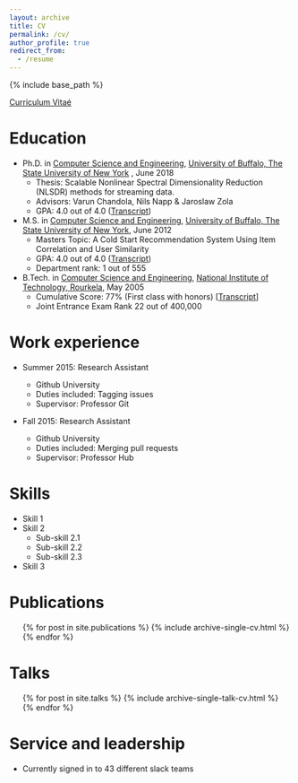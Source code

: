 ```yaml
---
layout: archive
title: CV
permalink: /cv/
author_profile: true
redirect_from:
  - /resume
---
```


{% include base_path %}

[Curriculum Vitaé](http://schrilax.github.io/files/Suchismit_CV.pdf)

Education
======
* Ph.D. in [Computer Science and Engineering](https://engineering.buffalo.edu/computer-science-engineering.html), [University of Buffalo, The State University of New York](http://www.buffalo.edu) , June 2018
  * Thesis: Scalable Nonlinear Spectral Dimensionality Reduction (NLSDR) methods for streaming data.
  * Advisors: Varun Chandola, Nils Napp & Jaroslaw Zola
  * GPA: 4.0 out of 4.0 ([Transcript](http://schrilax.github.io/files/ub-cse-unofficial-transcript.pdf))
* M.S. in [Computer Science and Engineering](https://engineering.buffalo.edu/computer-science-engineering.html), [University of Buffalo, The State University of New York](http://www.buffalo.edu), June 2012
  * Masters Topic: A Cold Start Recommendation System Using Item Correlation and User Similarity
  * GPA: 4.0 out of 4.0 ([Transcript](http://schrilax.github.io/files/ub-cse-unofficial-transcript.pdf))
  * Department rank: 1 out of 555
* B.Tech. in [Computer Science and Engineering](https://www.nitrkl.ac.in/CS/Default.aspx), [National Institute of Technology, Rourkela](https://www.nitrkl.ac.in), May 2005
  * Cumulative Score: 77% (First class with honors) [[Transcript](http://schrilax.github.io/files/nit_bachelors_transcript.pdf)]
  * Joint Entrance Exam Rank 22 out of 400,000

Work experience
======
* Summer 2015: Research Assistant
  * Github University
  * Duties included: Tagging issues
  * Supervisor: Professor Git

* Fall 2015: Research Assistant
  * Github University
  * Duties included: Merging pull requests
  * Supervisor: Professor Hub
  
Skills
======
* Skill 1
* Skill 2
  * Sub-skill 2.1
  * Sub-skill 2.2
  * Sub-skill 2.3
* Skill 3

Publications
======
  <ul>{% for post in site.publications %}
    {% include archive-single-cv.html %}
  {% endfor %}</ul>
  
Talks
======
  <ul>{% for post in site.talks %}
    {% include archive-single-talk-cv.html %}
  {% endfor %}</ul>
  
Service and leadership
======
* Currently signed in to 43 different slack teams
